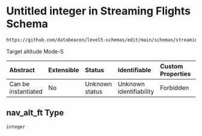 # Untitled integer in Streaming Flights Schema

```txt
https://github.com/databeacon/level5-schemas/edit/main/schemas/streamingFlights.schema.json#/properties/nav_alt_ft
```

Target altitude Mode-S

| Abstract            | Extensible | Status         | Identifiable            | Custom Properties | Additional Properties | Access Restrictions | Defined In                                                                                      |
| :------------------ | :--------- | :------------- | :---------------------- | :---------------- | :-------------------- | :------------------ | :---------------------------------------------------------------------------------------------- |
| Can be instantiated | No         | Unknown status | Unknown identifiability | Forbidden         | Allowed               | none                | [streamingFlights.schema.json\*](../../out/streamingFlights.schema.json "open original schema") |

## nav\_alt\_ft Type

`integer`
